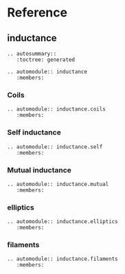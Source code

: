 # Reference

## inductance

```{eval-rst}
.. autosummary::
   :toctree: generated

.. automodule:: inductance
   :members:
```

### Coils

```{eval-rst}
.. automodule:: inductance.coils
   :members:
```

### Self inductance

```{eval-rst}
.. automodule:: inductance.self
   :members:
```

### Mutual inductance

```{eval-rst}
.. automodule:: inductance.mutual
   :members:
```

### elliptics

```{eval-rst}
.. automodule:: inductance.elliptics
   :members:
```

### filaments

```{eval-rst}
.. automodule:: inductance.filaments
   :members:
```
